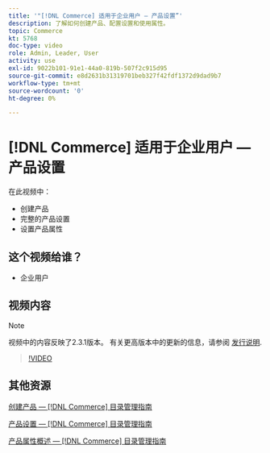 ```yaml
---
title: '"[!DNL Commerce] 适用于企业用户 — 产品设置”'
description: 了解如何创建产品、配置设置和使用属性。
topic: Commerce
kt: 5768
doc-type: video
role: Admin, Leader, User
activity: use
exl-id: 9022b101-91e1-44a0-819b-507f2c915d95
source-git-commit: e8d2631b31319701beb327f42fdf1372d9dad9b7
workflow-type: tm+mt
source-wordcount: '0'
ht-degree: 0%

---
```


# [!DNL Commerce] 适用于企业用户 — 产品设置

在此视频中：

- 创建产品
- 完整的产品设置
- 设置产品属性

## 这个视频给谁？

- 企业用户

## 视频内容

>[!NOTE]
>
>视频中的内容反映了2.3.1版本。 有关更高版本中的更新的信息，请参阅 [发行说明](https://experienceleague.adobe.com/docs/commerce-operations/release/notes/overview.html).

>[!VIDEO](https://video.tv.adobe.com/v/35953?quality=12&learn=on)

## 其他资源

[创建产品 —  [!DNL Commerce] 目录管理指南](https://experienceleague.adobe.com/docs/commerce-admin/catalog/products/product-create.html)

[产品设置 —  [!DNL Commerce] 目录管理指南](https://experienceleague.adobe.com/docs/commerce-admin/catalog/products/product-create.html#product-settings)

[产品属性概述 —  [!DNL Commerce] 目录管理指南](https://experienceleague.adobe.com/docs/commerce-admin/catalog/product-attributes/product-attributes.html)
